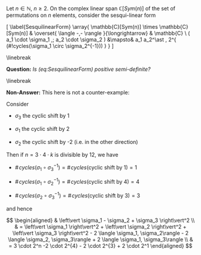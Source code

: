 

Let $n \in \mathbb{N}$, $n \geq 2$.
On the complex linear span $\mathbb{C}[Sym(n)]$ of the set of permutations on $n$ elements, consider the sesqui-linear form

\[
 \label{SesquilinearForm}
  \array{
    \mathbb{C}[Sym(n)]
    \times
    \mathbb{C}[Sym(n)]
    &
    \overset{
      \langle
        -,-
      \rangle 
    }{\longrightarrow}
    &
    \mathbb{C}
    \\
    (
    a_1 \cdot \sigma_1
    ,\;
    a_2 \cdot \sigma_2
    )
    &\mapsto&
    a_1 a_2^\ast
    \, 
    2^{ (\#\!cycles(\sigma_1 \circ \sigma_2^{-1})) }
  }
\]

\linebreak

**Question:** _Is (eq:SesquilinearForm) positive semi-definite?_


\linebreak

**Non-Answer:** This here is not a counter-example:

Consider

* $\sigma_3$ the cyclic shift by 1

* $\sigma_1$ the cyclic shift by 2

* $\sigma_2$ the cyclic shift by -2 (i.e. in the other direction)

Then if $n = 3 \cdot 4 \cdot k$ is divisible by 12, we have

* $\#\!cycles (\sigma_1 \circ \sigma_3^{-1}) = \#\!cycles(\text{cyclic shift by 1}) = 1$ 

* $\#\!cycles (\sigma_1 \circ \sigma_2^{-1}) = \#\!cycles(\text{cyclic shift by 4}) = 4$ 

* $\#\!cycles (\sigma_2 \circ \sigma_3^{-1}) = \#\!cycles(\text{cyclic shift by 3}) = 3$ 

and hence

$$
  \begin{aligned}
    & \left\vert \sigma_1 - \sigma_2 + \sigma_3 \right\vert^2
    \\
    & = 
    \left\vert \sigma_1 \right\vert^2
    +
    \left\vert \sigma_2 \right\vert^2
    +
    \left\vert \sigma_3 \right\vert^2
    - 
    2 \langle \sigma_1, \sigma_2\rangle
    - 
    2 \langle \sigma_2, \sigma_3\rangle
    + 
    2 \langle \sigma_1, \sigma_3\rangle
    \\
    & = 
    3 \cdot 2^n
    -2 \cdot 2^{4}
    - 2 \cdot 2^{3}
    + 2 \cdot 2^1
  \end{aligned}
$$



